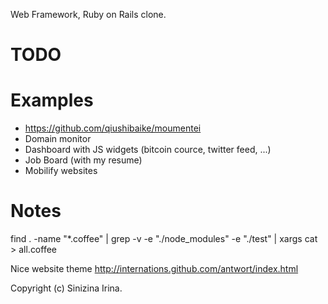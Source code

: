 Web Framework, Ruby on Rails clone.

# TODO

# Examples

- https://github.com/qiushibaike/moumentei
- Domain monitor
- Dashboard with JS widgets (bitcoin cource, twitter feed, ...)
- Job Board (with my resume)
- Mobilify websites

# Notes

find . -name "*.coffee" | grep -v -e "./node_modules" -e "./test" | xargs cat > all.coffee

Nice website theme http://internations.github.com/antwort/index.html

Copyright (c) Sinizina Irina.